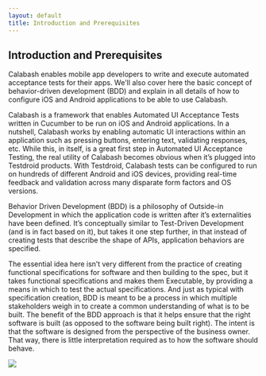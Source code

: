 ```yaml
---
layout: default
title: Introduction and Prerequisites
---
```



## Introduction and Prerequisites

Calabash enables mobile app developers to write and execute automated acceptance tests for their apps. We'll also cover here the basic concept of behavior-driven development (BDD) and explain in all details of how to configure iOS and Android applications to be able to use Calabash.

Calabash is a framework that enables Automated UI Acceptance Tests written in Cucumber to be run on iOS and Android applications. In a nutshell, Calabash works by enabling automatic UI interactions within an application such as pressing buttons, entering text, validating responses, etc. While this, in itself, is a great first step in Automated UI Acceptance Testing, the real utility of Calabash becomes obvious when it’s plugged into Testdroid products. With Testdroid, Calabash tests can be configured to run on hundreds of different Android and iOS devices, providing real-time feedback and validation across many disparate form factors and OS versions.

Behavior Driven Development (BDD) is a philosophy of Outside-in Development in which the application code is written after it’s externalities have been defined. It’s conceptually similar to Test-Driven Development (and is in fact based on it), but takes it one step further, in that instead of creating tests that describe the shape of APIs, application behaviors are specified.

The essential idea here isn’t very different from the practice of creating functional specifications for software and then building to the spec, but it takes functional specifications and makes them Executable, by providing a means in which to test the actual specifications. And just as typical with specification creation, BDD is meant to be a process in which multiple stakeholders weigh in to create a common understanding of what is to be built. The benefit of the BDD approach is that it helps ensure that the right software is built (as opposed to the software being built right). The intent is that the software is designed from the perspective of the business owner. That way, there is little interpretation required as to how the software should behave.

![]({{site.baseurl}}/assets/appium/10-framework-families-opt.png)

